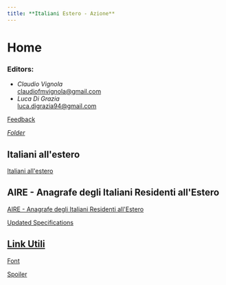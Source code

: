 ```yaml
---
title: **Italiani Estero - Azione**
---
```


# Home
### Editors:
* _Claudio Vignola_   
claudiofmvignola@gmail.com
* _Luca Di Grazia_    
luca.digrazia94@gmail.com


[Feedback](https://forms.gle/NJjV29cwQxJZwxc78)

[*_Folder_*](https://drive.google.com/drive/u/1/folders/1FFjdrbZXcaxTuNO8uTnLsSJE2ERG_hbs)

## Italiani all'estero
[Italiani all'estero](/researchquestion)

## AIRE - Anagrafe degli Italiani Residenti all'Estero
[AIRE - Anagrafe degli Italiani Residenti all'Estero](https://nbviewer.jupyter.org/github/cvignola95/cvignola95.github.io/blob/main/Biomechanics%20Background%20and%20Initial%20Specifications.ipynb)

[Updated Specifications](/Specifications_Table.md)


## [Link Utili](/link)





[Font](/Font)

[Spoiler](https://youtu.be/dQw4w9WgXcQ?t=45)



